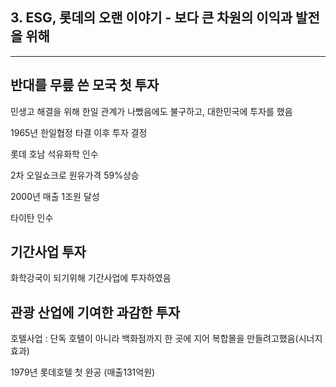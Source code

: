 ## 3. ESG, 롯데의 오랜 이야기 - 보다 큰 차원의 이익과 발전을 위해

---



## 반대를 무릎 쓴 모국 첫 투자

민생고 해결을 위해 한일 관계가 나빴음에도 불구하고, 대한민국에 투자를 했음

1965년 한일협정 타결 이후 투자 결정

롯데 호남 석유화학 인수

2차 오일쇼크로 원유가격 59%상승

2000년 매출 1조원 달성

타이탄 인수




## 기간사업 투자

화학강국이 되기위해 기간사업에 투자하였음



## 관광 산업에 기여한 과감한 투자

호텔사업 : 단독 호텔이 아니라 백화점까지 한 곳에 지어 복합몰을 만들려고했음(시너지 효과)

1979년 롯데호텔 첫 완공 (매출131억원)
